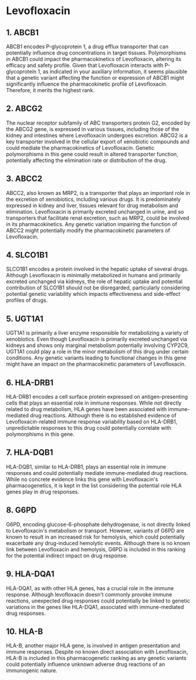 # Levofloxacin
## 1. ABCB1
ABCB1 encodes P-glycoprotein 1, a drug efflux transporter that can potentially influence drug concentrations in target tissues. Polymorphisms in ABCB1 could impact the pharmacokinetics of Levofloxacin, altering its efficacy and safety profile. Given that Levofloxacin interacts with P-glycoprotein 1, as indicated in your auxiliary information, it seems plausible that a genetic variant affecting the function or expression of ABCB1 might significantly influence the pharmacokinetic profile of Levofloxacin. Therefore, it merits the highest rank.
## 2. ABCG2
The nuclear receptor subfamily of ABC transporters protein G2, encoded by the ABCG2 gene, is expressed in various tissues, including those of the kidney and intestines where Levofloxacin undergoes excretion. ABCG2 is a key transporter involved in the cellular export of xenobiotic compounds and could mediate the pharmacokinetics of Levofloxacin. Genetic polymorphisms in this gene could result in altered transporter function, potentially affecting the elimination rate or distribution of the drug.
## 3. ABCC2
ABCC2, also known as MRP2, is a transporter that plays an important role in the excretion of xenobiotics, including various drugs. It is predominately expressed in kidney and liver, tissues relevant for drug metabolism and elimination. Levofloxacin is primarily excreted unchanged in urine, and so transporters that facilitate renal excretion, such as MRP2, could be involved in its pharmacokinetics. Any genetic variation impairing the function of ABCC2 might potentially modify the pharmacokinetic parameters of Levofloxacin.
## 4. SLCO1B1
SLCO1B1 encodes a protein involved in the hepatic uptake of several drugs. Although Levofloxacin is minimally metabolized in humans and primarily excreted unchanged via kidneys, the role of hepatic uptake and potential contribution of SLCO1B1 should not be disregarded, particularly considering potential genetic variability which impacts effectiveness and side-effect profiles of drugs.
## 5. UGT1A1
UGT1A1 is primarily a liver enzyme responsible for metabolizing a variety of xenobiotics. Even though Levofloxacin is primarily excreted unchanged via kidneys and shows only marginal metabolism potentially involving CYP2C9, UGT1A1 could play a role in the minor metabolism of this drug under certain conditions. Any genetic variants leading to functional changes in this gene might have an impact on the pharmacokinetic parameters of Levofloxacin.
## 6. HLA-DRB1
HLA-DRB1 encodes a cell surface protein expressed on antigen-presenting cells that plays an essential role in immune responses. While not directly related to drug metabolism, HLA genes have been associated with immune-mediated drug reactions. Although there is no established evidence of Levofloxacin-related immune response variability based on HLA-DRB1, unpredictable responses to this drug could potentially correlate with polymorphisms in this gene.
## 7. HLA-DQB1
HLA-DQB1, similar to HLA-DRB1, plays an essential role in immune responses and could potentially mediate immune-mediated drug reactions. While no concrete evidence links this gene with Levofloxacin's pharmacogenetics, it is kept in the list considering the potential role HLA genes play in drug responses.
## 8. G6PD
G6PD, encoding glucose-6-phosphate dehydrogenase, is not directly linked to Levofloxacin's metabolism or transport. However, variants of G6PD are known to result in an increased risk for hemolysis, which could potentially exacerbate any drug-induced hemolytic events. Although there is no known link between Levofloxacin and hemolysis, G6PD is included in this ranking for the potential indirect impact on drug response.
## 9. HLA-DQA1
HLA-DQA1, as with other HLA genes, has a crucial role in the immune response. Although levofloxacin doesn't commonly provoke immune reactions, unexpected drug responses could potentially be linked to genetic variations in the genes like HLA-DQA1, associated with immune-mediated drug responses.
## 10. HLA-B
HLA-B, another major HLA gene, is involved in antigen presentation and immune responses. Despite no known direct association with Levofloxacin, HLA-B is included in this pharmacogenetic ranking as any genetic variants could potentially influence unknown adverse drug reactions of an immunogenic nature.
